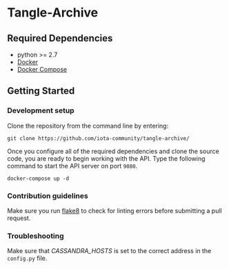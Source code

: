 # Tangle-Archive

## Required Dependencies

- python >= 2.7
- [Docker](https://docs.docker.com/engine/installation/)
- [Docker Compose](https://docs.docker.com/compose/install/)

## Getting Started

### Development setup

Clone the repository from the command line by entering:

```
git clone https://github.com/iota-community/tangle-archive/
```

Once you configure all of the required dependencies and clone the source code, you are ready to begin working with the API. Type the following command to start the API server on port `9080`.

```
docker-compose up -d
```

### Contribution guidelines

Make sure you run [flake8](http://flake8.pycqa.org/en/latest/) to check for linting errors before submitting a pull request.

### Troubleshooting

Make sure that *CASSANDRA_HOSTS* is set to the correct address in the `config.py` file.
